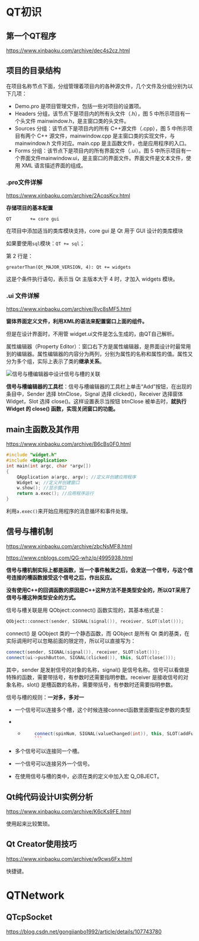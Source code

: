 # QT初识

## 第一个QT程序

https://www.xinbaoku.com/archive/dec4s2cz.html

## 项目的目录结构

在项目名称节点下面，分组管理着项目内的各种源文件，几个文件及分组分别为以下几项：

- Demo.pro 是项目管理文件，包括一些对项目的设置项。
- Headers 分组，该节点下是项目内的所有头文件（.h），图 5 中所示项目有一个头文件 mainwindow.h，是主窗口类的头文件。
- Sources 分组：该节点下是项目内的所有 C++源文件（.cpp），图 5 中所示项目有两个 C++ 源文件，mainwindow.cpp 是主窗口类的实现文件，与 mainwindow.h 文件对应。main.cpp 是主函数文件，也是应用程序的入口。
- Forms 分组：该节点下是项目内的所有界面文件（.ui）。图 5 中所示项目有一个界面文件mainwindow.ui，是主窗口的界面文件。界面文件是文本文件，使用 XML 语言描述界面的组成。

### .pro文件详解

https://www.xinbaoku.com/archive/2AcqsKcv.html

**存储项目的基本配置**

```properties
QT       += core gui
```

在项目中添加适当的类库模块支持，core gui 是 Qt 用于 GUI 设计的类库模块

如果要使用`sql`模块：`QT += sql`；

第 2 行是：

```properties
greaterThan(Qt_MAJOR_VERSION, 4): Qt += widgets
```

这是个条件执行语句，表示当 Qt 主版本大于 4 时，才加入 widgets 模块。

### .ui 文件详解

https://www.xinbaoku.com/archive/8yc8sMF5.html

**窗体界面定义文件，利用XML的语法来配置窗口上面的组件。**

但是在设计界面时，不用管 widget.ui文件是怎么生成的，由QT自己解析。

属性编辑器（Property Editor）：窗口右下方是属性编辑器，是界面设计时最常用到的编辑器。属性编辑器的内容分为两列，分别为属性的名称和属性的值。属性又分为多个组，实际上表示了类的**继承关系**。

![信号与槽编辑器中设计信号与槽的关联](https://www.xinbaoku.com/uploads/allimg/181229/2-1Q229103100196.gif)

**信号与槽编辑器的工具栏**：信号与槽编辑器的工具栏上单击“Add”按钮，在出现的条目中，Sender 选择 btnClose，Signal 选择 clicked()，Receiver 选择窗体 Widget，Slot 选择 close()。这样设置表示当按钮 btnClose 被单击时，**就执行 Widget 的 close() 函数，实现关闭窗口的功能。**

## main主函数及其作用

https://www.xinbaoku.com/archive/B6cBs0F0.html

```c++
#include "widget.h"
#include <QApplication>
int main(int argc, char *argv[])
{
    QApplication a(argc, argv); //定义并创建应用程序
    Widget w; //定义并创建窗口
    w.show(); //显示窗口
    return a.exec(); //应用程序运行
}
```

利用`a.exec()`来开始应用程序的消息循环和事件处理。

## 信号与槽机制

https://www.xinbaoku.com/archive/zbcNsMF8.html

https://www.cnblogs.com/QG-whz/p/4995938.html

**信号与槽机制实际上都是函数，当一个事件触发之后，会发送一个信号，与这个信号连接的槽函数接受这个信号之后，作出反应。**

**没有使用C++的回调函数的原因是C++这种方法不是类型安全的，所以QT采用了信号与槽这种类型安全的方式。**

信号与槽关联是用 QObject::connect() 函数实现的，其基本格式是：

```c++
QObject::connect(sender, SIGNAL(signal()), receiver, SLOT(slot()));
```

connect() 是 QObject 类的一个静态函数，而 QObject 是所有 Qt 类的基类，在实际调用时可以忽略前面的限定符，所以可以直接写为：

```c++
connect(sender, SIGNAL(signal()), receiver, SLOT(slot()));
connect(ui->pushButton, SIGNAL(clicked()), this, SLOT(close()));
```

其中，sender 是发射信号的对象的名称，signal() 是信号名称。信号可以看做是特殊的函数，需要带括号，有参数时还需要指明参数。receiver 是接收信号的对象名称，slot() 是槽函数的名称，需要带括号，有参数时还需要指明参数。

信号与槽的规则：**一对多，多对一**

* 一个信号可以连接多个槽，这个时候连接connect函数里面要指定参数的类型

* * ```C++
        connect(spinNum, SIGNAL(valueChanged(int)), this, SLOT(addFun(int))
        ```

* 多个信号可以连接同一个槽。

* 一个信号可以连接另外一个信号。

* 在使用信号与槽的类中，必须在类的定义中加入宏 Q_OBJECT。

## Qt纯代码设计UI实例分析

https://www.xinbaoku.com/archive/K6cKs9FE.html

使用起来比较繁琐。

## Qt Creator使用技巧

https://www.xinbaoku.com/archive/w9cws6Fx.html

快捷键。

# QTNetwork

## QTcpSocket

https://blog.csdn.net/gongjianbo1992/article/details/107743780



